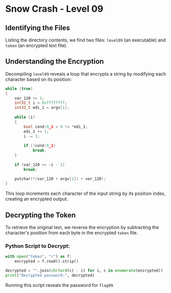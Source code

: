 # Snow Crash - Level 09

## Identifying the Files

Listing the directory contents, we find two files: `level09` (an executable) and `token` (an encrypted text file). 

## Understanding the Encryption

Decompiling `level09` reveals a loop that encrypts a string by modifying each character based on its position:

```c
while (true)
{
    var_120 += 1;
    int32_t i = 0xffffffff;
    int32_t edi_1 = argv[1];
    
    while (i)
    {
        bool cond:0_1 = 0 != *edi_1;
        edi_1 += 1;
        i -= 1;
        
        if (!cond:0_1)
            break;
    }
    
    if (var_120 >= ~i - 1)
        break;
    
    putchar(*(var_120 + argv[1]) + var_120);
}
```

This loop increments each character of the input string by its position index, creating an encrypted output.

## Decrypting the Token

To retrieve the original text, we reverse the encryption by subtracting the character's position from each byte in the encrypted `token` file.

### Python Script to Decrypt:

```python
with open("token", "r") as f:
    encrypted = f.read().strip()

decrypted = "".join(chr(ord(c) - i) for i, c in enumerate(encrypted))
print("Decrypted password:", decrypted)
```

Running this script reveals the password for `flag09`.

